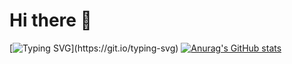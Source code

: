 # Hi there 👋
[![Typing SVG](https://readme-typing-svg.demolab.com?font=Fira+Code&pause=1000&color=00CC68&center=true&vCenter=true&width=435&lines=Hello+world!)](https://git.io/typing-svg)
[![Anurag's GitHub stats](https://github-readme-stats.vercel.app/api?username=FeiyuChe&show_icons=true&theme=transparent)](https://github.com/anuraghazra/github-readme-stats)

<!--
**FeiyuChe/FeiyuChe** is a ✨ _special_ ✨ repository because its `README.md` (this file) appears on your GitHub profile.

Here are some ideas to get you started:

- 🔭 I’m currently working on ...
- 🌱 I’m currently learning ...
- 👯 I’m looking to collaborate on ...
- 🤔 I’m looking for help with ...
- 💬 Ask me about ...
- 📫 How to reach me: ...
- 😄 Pronouns: ...
- ⚡ Fun fact: ...
-->
